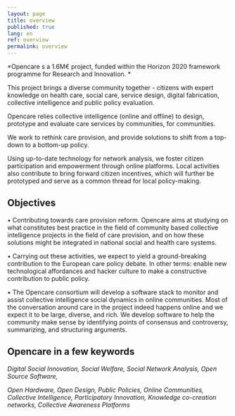 ```yaml
---
layout: page
title: overview
published: true
lang: en
ref: overview
permalink: overview
---
```


*Opencare s a 1.6M€ project, funded within the Horizon 2020 framework programme for Research and Innovation. *

This project brings a diverse community together - citizens with expert knowledge on health care, social care, service design, digital fabrication, collective intelligence and public policy evaluation.

Opencare relies collective intelligence (online and offline) to design, prototype and evaluate care services by communities, for communities.

We work to rethink care provision, and provide solutions to shift from a top-down to a bottom-up policy.

Using up-to-date technology for network analysis, we foster citizen participation and empowerment through online platforms. Local activities also contribute to bring forward citizen incentives, which will further be prototyped and serve as a common thread for local policy-making.

## Objectives

• Contributing towards care provision reform. Opencare aims at studying on what constitutes best practice in the field of community based collective intelligence projects in the field of care provision, and on how these solutions might be integrated in national social and health care systems.

• Carrying out these activities, we expect to yield a ground-breaking contribution to the European care policy debate. In other terms: enable new technological affordances and hacker culture to make a constructive contribution to public policy.

• The Opencare consortium will develop a software stack to monitor and assist collective intelligence social dynamics in online communities. Most of the conversation around care in the project indeed happens online and we expect it to be large, diverse, and rich. We develop software to help the community make sense by identifying points of consensus and controversy, summarizing, and structuring arguments.

## Opencare in a few keywords

*Digital Social Innovation, Social Welfare, Social Network Analysis, Open Source Software,*

*Open Hardware, Open Design, Public Policies, Online Communities, Collective Intelligence, Participatory Innovation, Knowledge co-creation networks, Collective Awareness Platforms*
